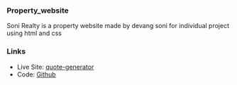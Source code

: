 ### Property_website
Soni Realty is a property website made by devang soni for individual project using html and css

### Links

- Live Site: [quote-generator](https://devang-soni.github.io/Property_website/)
- Code: [Github](https://github.com/arifulsajib/random-quote-generator)
